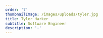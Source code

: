 ```yaml
---
order: '7'
thumbnailImage: /images/uploads/tyler.jpg
title: Tyler Harker
subtitle: Software Engineer
description: '-'
---
```


